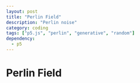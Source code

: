 ```yaml
---
layout: post
title: "Perlin Field"
description: "Perlin noise"
category: coding
tags: ["p5.js", "perlin", "generative", "random"]
dependency:
  - p5
---
```


# Perlin Field

<div class="p5-sketch" id="perlin-canvas">
    <script type="text/javascript" src="/assets/js/p5/perlinField.js"></script>
    <script type="text/javascript" src="/assets/js/p5/particle.js"></script>
</div>

